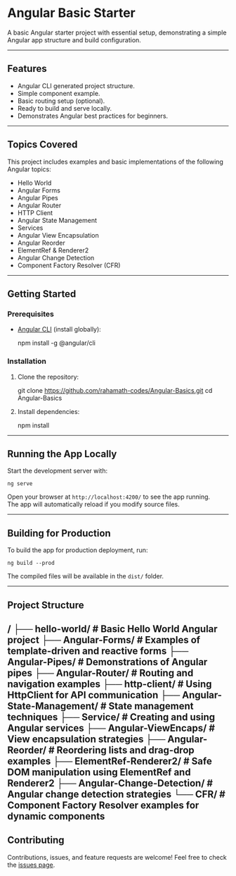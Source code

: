 # Angular Basic Starter

A basic Angular starter project with essential setup, demonstrating a simple Angular app structure and build configuration.

---

## Features

- Angular CLI generated project structure.  
- Simple component example.  
- Basic routing setup (optional).
- Ready to build and serve locally.  
- Demonstrates Angular best practices for beginners.  

---

## Topics Covered

This project includes examples and basic implementations of the following Angular topics:

- Hello World  
- Angular Forms  
- Angular Pipes  
- Angular Router  
- HTTP Client  
- Angular State Management  
- Services  
- Angular View Encapsulation  
- Angular Reorder  
- ElementRef & Renderer2  
- Angular Change Detection  
- Component Factory Resolver (CFR)

---

## Getting Started

### Prerequisites 
- [Angular CLI](https://angular.io/cli) (install globally):

    npm install -g @angular/cli

### Installation

1. Clone the repository:

    git clone https://github.com/rahamath-codes/Angular-Basics.git
    cd Angular-Basics

2. Install dependencies:

    npm install

---

## Running the App Locally

Start the development server with:

    ng serve

Open your browser at `http://localhost:4200/` to see the app running.  
The app will automatically reload if you modify source files.

---

## Building for Production

To build the app for production deployment, run:

    ng build --prod

The compiled files will be available in the `dist/` folder.

---

## Project Structure
/
├── hello-world/ # Basic Hello World Angular project
├── Angular-Forms/ # Examples of template-driven and reactive forms
├── Angular-Pipes/ # Demonstrations of Angular pipes
├── Angular-Router/ # Routing and navigation examples
├── http-client/ # Using HttpClient for API communication
├── Angular-State-Management/ # State management techniques
├── Service/ # Creating and using Angular services
├── Angular-ViewEncaps/ # View encapsulation strategies
├── Angular-Reorder/ # Reordering lists and drag-drop examples
├── ElementRef-Renderer2/ # Safe DOM manipulation using ElementRef and Renderer2
├── Angular-Change-Detection/ # Angular change detection strategies
└── CFR/ # Component Factory Resolver examples for dynamic components
---

## Contributing

Contributions, issues, and feature requests are welcome! Feel free to check the [issues page](https://github.com/rahamath-codes/Angular-Basics/issues).

